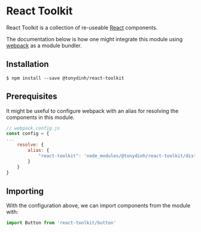# React Toolkit

React Toolkit is a collection of re-useable [React](https://facebook.github.io/react/) components.

The documentation below is how one might integrate this module using [webpack](https://webpack.github.io/) as a module bundler.

## Installation
```
$ npm install --save @tonydinh/react-toolkit
```

## Prerequisites
It might be useful to configure webpack with an alias for resolving the components in this module.

```js
// webpack.config.js
const config = {
...
    resolve: {
        alias: {
            "react-toolkit": 'node_modules/@tonydinh/react-toolkit/dist/components'
        }
    }
}
```

## Importing
With the configuration above, we can import components from the module with:

```jsx
import Button from 'react-toolkit/button'
```
